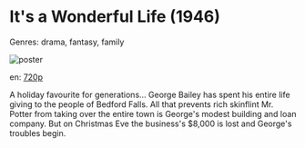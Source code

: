 # It's a Wonderful Life (1946)

Genres: drama, fantasy, family

![poster](http://image.tmdb.org/t/p/w500/qZJ6d1SDsfoztmBfStwkBeTaOwG.jpg)

en:
  [720p](magnet:?xt=urn:btih:D325FF1239775941019469E835883247C365F324&tr=udp://glotorrents.pw:6969/announce&tr=udp://tracker.opentrackr.org:1337/announce&tr=udp://torrent.gresille.org:80/announce&tr=udp://tracker.openbittorrent.com:80&tr=udp://tracker.coppersurfer.tk:6969&tr=udp://tracker.leechers-paradise.org:6969&tr=udp://p4p.arenabg.ch:1337&tr=udp://tracker.internetwarriors.net:1337)
  


A holiday favourite for generations...  George Bailey has spent his entire life giving to the people of Bedford Falls.  All that prevents rich skinflint Mr. Potter from taking over the entire town is George's modest building and loan company.  But on Christmas Eve the business's $8,000 is lost and George's troubles begin.